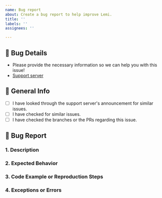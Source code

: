 ```yaml
---
name: Bug report
about: Create a bug report to help improve Lemi.
title: ''
labels: ''
assignees: ''

---
```


## 🌷 Bug Details
- Please provide the necessary information so we can help you with this issue!
- [Support server](https://discord.gg/7fBW89kEm9)

## 🥥 General Info
- [ ] I have looked through the support server's announcement for similar issues.
- [ ] I have checked for similar issues.
- [ ] I have checked the branches or the PRs regarding this issue.

## 🎀 Bug Report
<!--
Please do remember that this is NOT the place to ask questions. You can instead, open a ticket on our support server.
-->

### 1. Description
<!--
Please provide a brief description of this bug report.
-->

### 2. Expected Behavior
<!--
Give us a brief explanation of what you expected to happen.
-->

### 3. Code Example or Reproduction Steps
<!--
Unless you do not have any reproducible steps to inform us, please provide us with details of how we can reproduce this issue.
-->

### 4. Exceptions or Errors
<!--
If they are any exceptions or error messages, please provide them here including the stack trace. If not, please put N/A.
-->
